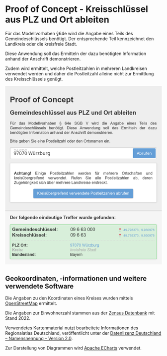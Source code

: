 # Proof of Concept - Kreisschlüssel aus PLZ und Ort ableiten

Für das Modellvorhaben §64e wird die Angabe eines Teils des Gemeindeschlüssels benötigt.
Der entsprechende Teil kennzeichnet den Landkreis oder die kreisfreie Stadt.

Diese Anwendung soll das Ermitteln der dazu benötigten Information anhand der Anschrift demonstrieren.

Zudem wird ermittelt, welche Postleitzahlen in mehreren Landkreisen verwendet werden und daher die Postleitzahl alleine
nicht zur Ermittlung des Kreisschlüssels genügt.

![Screenshot](docs/screenshot.png)

## Geokoordinaten, -informationen und weitere verwendete Software

Die Angaben zu den Koordinaten eines Kreises wurden
mittels [OpenStreetMap](https://nominatim.openstreetmap.org/ui/search.html) ermittelt.

Die Angaben zur Einwohnerzahl stammen aus
der [Zensus Datenbank](https://ergebnisse.zensus2022.de/datenbank/online/statistic/1000A/table/1000A-0000) mit
Stand 2022.

Verwendetes Kartenmaterial nutzt bearbeitete Informationen des Regionalatlas Deutschland, veröffentlicht unter der
[Datenlizenz Deutschland – Namensnennung – Version 2.0](https://www.govdata.de/dl-de/by-2-0).

Zur Darstellung von Diagrammen wird [Apache ECharts](https://echarts.apache.org/en/index.html) verwendet.